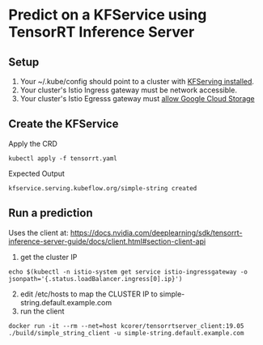 
# Predict on a KFService using TensorRT Inference Server
## Setup
1. Your ~/.kube/config should point to a cluster with [KFServing installed](https://github.com/kubeflow/kfserving/blob/master/docs/DEVELOPER_GUIDE.md#deploy-kfserving).
2. Your cluster's Istio Ingress gateway must be network accessible.
3. Your cluster's Istio Egresss gateway must [allow Google Cloud Storage](https://knative.dev/docs/serving/outbound-network-access/)

## Create the KFService
Apply the CRD
```
kubectl apply -f tensorrt.yaml 
```

Expected Output
```
kfservice.serving.kubeflow.org/simple-string created
```

## Run a prediction
Uses the client at: https://docs.nvidia.com/deeplearning/sdk/tensorrt-inference-server-guide/docs/client.html#section-client-api


1. get the cluster IP
```
echo $(kubectl -n istio-system get service istio-ingressgateway -o jsonpath='{.status.loadBalancer.ingress[0].ip}')
```

2. edit /etc/hosts to map the CLUSTER IP to simple-string.default.example.com
3. run the client
```
docker run -it --rm --net=host kcorer/tensorrtserver_client:19.05
./build/simple_string_client -u simple-string.default.example.com
```
